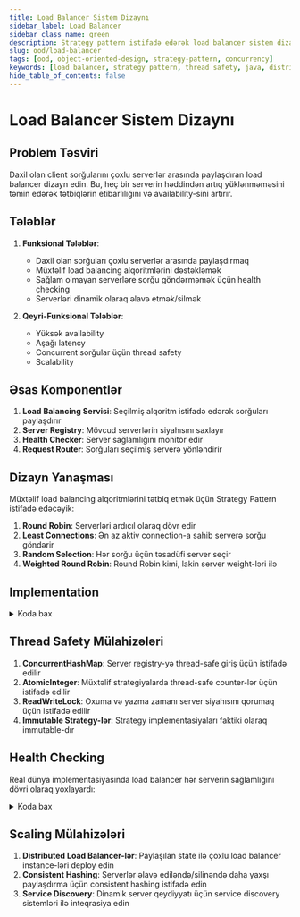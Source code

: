 ```yaml
---
title: Load Balancer Sistem Dizaynı
sidebar_label: Load Balancer
sidebar_class_name: green
description: Strategy pattern istifadə edərək load balancer sistem dizaynı
slug: ood/load-balancer
tags: [ood, object-oriented-design, strategy-pattern, concurrency]
keywords: [load balancer, strategy pattern, thread safety, java, distributed systems]
hide_table_of_contents: false
---
```


# Load Balancer Sistem Dizaynı

## Problem Təsviri

Daxil olan client sorğularını çoxlu serverlər arasında paylaşdıran load balancer dizayn edin. Bu, heç bir serverin həddindən artıq yüklənməməsini təmin edərək tətbiqlərin etibarlılığını və availability-sini artırır.

## Tələblər

1. **Funksional Tələblər**:
   - Daxil olan sorğuları çoxlu serverlər arasında paylaşdırmaq
   - Müxtəlif load balancing alqoritmlərini dəstəkləmək
   - Sağlam olmayan serverləre sorğu göndərməmək üçün health checking
   - Serverləri dinamik olaraq əlavə etmək/silmək

2. **Qeyri-Funksional Tələblər**:
   - Yüksək availability
   - Aşağı latency
   - Concurrent sorğular üçün thread safety
   - Scalability

## Əsas Komponentlər

1. **Load Balancing Servisi**: Seçilmiş alqoritm istifadə edərək sorğuları paylaşdırır
2. **Server Registry**: Mövcud serverlərin siyahısını saxlayır
3. **Health Checker**: Server sağlamlığını monitör edir
4. **Request Router**: Sorğuları seçilmiş serverə yönləndirir

## Dizayn Yanaşması

Müxtəlif load balancing alqoritmlərini tətbiq etmək üçün Strategy Pattern istifadə edəcəyik:

1. **Round Robin**: Serverləri ardıcıl olaraq dövr edir
2. **Least Connections**: Ən az aktiv connection-a sahib serverə sorğu göndərir
3. **Random Selection**: Hər sorğu üçün təsadüfi server seçir
4. **Weighted Round Robin**: Round Robin kimi, lakin server weight-ləri ilə

## Implementation


<details>
<summary>Koda bax</summary>

```java
import java.util.*;
import java.util.concurrent.ConcurrentHashMap;
import java.util.concurrent.atomic.AtomicInteger;
import java.util.concurrent.locks.ReadWriteLock;
import java.util.concurrent.locks.ReentrantReadWriteLock;

// Server class representing a backend server
class Server {
    private final String id;
    private final String host;
    private final int port;
    private boolean healthy;
    private final AtomicInteger activeConnections;
    private final int weight;

    public Server(String id, String host, int port, int weight) {
        this.id = id;
        this.host = host;
        this.port = port;
        this.healthy = true;
        this.activeConnections = new AtomicInteger(0);
        this.weight = weight;
    }

    public String getId() {
        return id;
    }

    public String getHost() {
        return host;
    }

    public int getPort() {
        return port;
    }

    public boolean isHealthy() {
        return healthy;
    }

    public void setHealthy(boolean healthy) {
        this.healthy = healthy;
    }

    public int getActiveConnections() {
        return activeConnections.get();
    }

    public void incrementConnections() {
        activeConnections.incrementAndGet();
    }

    public void decrementConnections() {
        activeConnections.decrementAndGet();
    }

    public int getWeight() {
        return weight;
    }

    @Override
    public String toString() {
        return host + ":" + port;
    }
}

// Strategy interface for load balancing algorithms
interface LoadBalancingStrategy {
    Server getNextServer(List<Server> servers);
}

// Round Robin strategy
class RoundRobinStrategy implements LoadBalancingStrategy {
    private final AtomicInteger counter = new AtomicInteger(0);

    @Override
    public Server getNextServer(List<Server> servers) {
        if (servers.isEmpty()) {
            return null;
        }

        int index = counter.getAndIncrement() % servers.size();
        return servers.get(index);
    }
}

// Least Connections strategy
class LeastConnectionsStrategy implements LoadBalancingStrategy {
    @Override
    public Server getNextServer(List<Server> servers) {
        if (servers.isEmpty()) {
            return null;
        }

        return servers.stream()
                .min(Comparator.comparingInt(Server::getActiveConnections))
                .orElse(null);
    }
}

// Random Selection strategy
class RandomSelectionStrategy implements LoadBalancingStrategy {
    private final Random random = new Random();

    @Override
    public Server getNextServer(List<Server> servers) {
        if (servers.isEmpty()) {
            return null;
        }

        int index = random.nextInt(servers.size());
        return servers.get(index);
    }
}

// Weighted Round Robin strategy
class WeightedRoundRobinStrategy implements LoadBalancingStrategy {
    private final AtomicInteger counter = new AtomicInteger(0);

    @Override
    public Server getNextServer(List<Server> servers) {
        if (servers.isEmpty()) {
            return null;
        }

        // Calculate total weight
        int totalWeight = servers.stream().mapToInt(Server::getWeight).sum();
        
        // Get current position
        int position = counter.getAndIncrement() % totalWeight;
        
        // Find the server at this position
        int weightSum = 0;
        for (Server server : servers) {
            weightSum += server.getWeight();
            if (position < weightSum) {
                return server;
            }
        }
        
        // Fallback to first server (should not happen)
        return servers.get(0);
    }
}

// Load Balancer class
class LoadBalancer {
    private final Map<String, Server> servers;
    private final List<Server> healthyServers;
    private LoadBalancingStrategy strategy;
    private final ReadWriteLock lock;

    public LoadBalancer(LoadBalancingStrategy strategy) {
        this.strategy = strategy;
        this.servers = new ConcurrentHashMap<>();
        this.healthyServers = new ArrayList<>();
        this.lock = new ReentrantReadWriteLock();
    }

    public void setStrategy(LoadBalancingStrategy strategy) {
        this.strategy = strategy;
    }

    public void addServer(Server server) {
        lock.writeLock().lock();
        try {
            servers.put(server.getId(), server);
            if (server.isHealthy()) {
                healthyServers.add(server);
            }
        } finally {
            lock.writeLock().unlock();
        }
    }

    public void removeServer(String serverId) {
        lock.writeLock().lock();
        try {
            Server server = servers.remove(serverId);
            if (server != null) {
                healthyServers.remove(server);
            }
        } finally {
            lock.writeLock().unlock();
        }
    }

    public void updateServerHealth(String serverId, boolean healthy) {
        lock.writeLock().lock();
        try {
            Server server = servers.get(serverId);
            if (server != null) {
                server.setHealthy(healthy);
                if (healthy && !healthyServers.contains(server)) {
                    healthyServers.add(server);
                } else if (!healthy) {
                    healthyServers.remove(server);
                }
            }
        } finally {
            lock.writeLock().unlock();
        }
    }

    public Server getNextServer() {
        lock.readLock().lock();
        try {
            if (healthyServers.isEmpty()) {
                return null;
            }
            return strategy.getNextServer(new ArrayList<>(healthyServers));
        } finally {
            lock.readLock().unlock();
        }
    }

    public void handleRequest(String request) {
        Server server = getNextServer();
        if (server == null) {
            System.out.println("No available servers to handle request: " + request);
            return;
        }

        try {
            server.incrementConnections();
            System.out.println("Routing request '" + request + "' to server " + server);
            // Simulate request processing
            Thread.sleep(100);
        } catch (InterruptedException e) {
            Thread.currentThread().interrupt();
        } finally {
            server.decrementConnections();
        }
    }
}

// Example usage
public class LoadBalancerDemo {
    public static void main(String[] args) {
        // Create load balancer with Round Robin strategy
        LoadBalancer loadBalancer = new LoadBalancer(new RoundRobinStrategy());
        
        // Add servers
        loadBalancer.addServer(new Server("s1", "192.168.1.1", 8080, 1));
        loadBalancer.addServer(new Server("s2", "192.168.1.2", 8080, 1));
        loadBalancer.addServer(new Server("s3", "192.168.1.3", 8080, 2));
        
        // Process some requests
        for (int i = 0; i < 10; i++) {
            loadBalancer.handleRequest("Request-" + i);
        }
        
        // Change strategy to Least Connections
        System.out.println("\nChanging to Least Connections strategy\n");
        loadBalancer.setStrategy(new LeastConnectionsStrategy());
        
        // Process more requests
        for (int i = 10; i < 20; i++) {
            loadBalancer.handleRequest("Request-" + i);
        }
    }
}
```
</details>

## Thread Safety Mülahizələri

1. **ConcurrentHashMap**: Server registry-yə thread-safe giriş üçün istifadə edilir
2. **AtomicInteger**: Müxtəlif strategiyalarda thread-safe counter-lər üçün istifadə edilir
3. **ReadWriteLock**: Oxuma və yazma zamanı server siyahısını qorumaq üçün istifadə edilir
4. **Immutable Strategy-lər**: Strategy implementasiyaları faktiki olaraq immutable-dır

## Health Checking

Real dünya implementasiyasında load balancer hər serverin sağlamlığını dövri olaraq yoxlayardı:

<details>
<summary>Koda bax</summary>

```java
class HealthChecker implements Runnable {
    private final LoadBalancer loadBalancer;
    private final Map<String, Server> servers;
    
    public HealthChecker(LoadBalancer loadBalancer, Map<String, Server> servers) {
        this.loadBalancer = loadBalancer;
        this.servers = servers;
    }
    
    @Override
    public void run() {
        while (!Thread.currentThread().isInterrupted()) {
            for (Map.Entry<String, Server> entry : servers.entrySet()) {
                String serverId = entry.getKey();
                Server server = entry.getValue();
                boolean isHealthy = checkServerHealth(server);
                loadBalancer.updateServerHealth(serverId, isHealthy);
            }
            
            try {
                Thread.sleep(5000); // Hər 5 saniyədə bir yoxla
            } catch (InterruptedException e) {
                Thread.currentThread().interrupt();
                break;
            }
        }
    }
    
    private boolean checkServerHealth(Server server) {
        // Real implementasiyada bu serverə health check sorğusu göndərərdi
        // Sadəlik üçün təsadüfi yoxlama simulasiya edirik
        return Math.random() > 0.1; // 90% ehtimal ilə sağlam
    }
}
```
</details>

## Scaling Mülahizələri

1. **Distributed Load Balancer-lər**: Paylaşılan state ilə çoxlu load balancer instance-ləri deploy edin
2. **Consistent Hashing**: Serverlər əlavə ediləndə/silinəndə daha yaxşı paylaşdırma üçün consistent hashing istifadə edin
3. **Service Discovery**: Dinamik server qeydiyyatı üçün service discovery sistemləri ilə inteqrasiya edin
